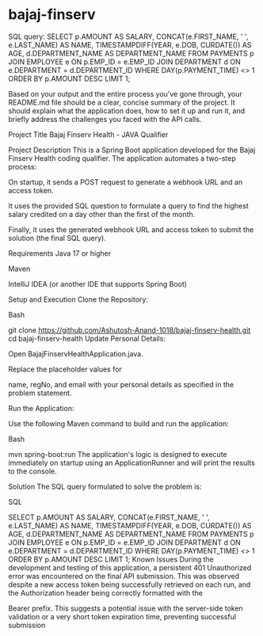 # bajaj-finserv
SQL query:
SELECT
    p.AMOUNT AS SALARY,
    CONCAT(e.FIRST_NAME, ' ', e.LAST_NAME) AS NAME,
    TIMESTAMPDIFF(YEAR, e.DOB, CURDATE()) AS AGE,
    d.DEPARTMENT_NAME AS DEPARTMENT_NAME
FROM
    PAYMENTS p
JOIN
    EMPLOYEE e ON p.EMP_ID = e.EMP_ID
JOIN
    DEPARTMENT d ON e.DEPARTMENT = d.DEPARTMENT_ID
WHERE
    DAY(p.PAYMENT_TIME) <> 1
ORDER BY
    p.AMOUNT DESC
LIMIT 1;

Based on your output and the entire process you've gone through, your README.md file should be a clear, concise summary of the project. It should explain what the application does, how to set it up and run it, and briefly address the challenges you faced with the API calls.

Project Title
Bajaj Finserv Health - JAVA Qualifier

Project Description
This is a Spring Boot application developed for the Bajaj Finserv Health coding qualifier. The application automates a two-step process:

On startup, it sends a POST request to generate a webhook URL and an access token.


It uses the provided SQL question to formulate a query to find the highest salary credited on a day other than the first of the month.


Finally, it uses the generated webhook URL and access token to submit the solution (the final SQL query).


Requirements
Java 17 or higher

Maven

IntelliJ IDEA (or another IDE that supports Spring Boot)

Setup and Execution
Clone the Repository:

Bash

git clone https://github.com/Ashutosh-Anand-1018/bajaj-finserv-health.git
cd bajaj-finserv-health
Update Personal Details:

Open BajajFinservHealthApplication.java.

Replace the placeholder values for 

name, regNo, and email with your personal details as specified in the problem statement.

Run the Application:

Use the following Maven command to build and run the application:

Bash

mvn spring-boot:run
The application's logic is designed to execute immediately on startup using an ApplicationRunner and will print the results to the console.

Solution
The SQL query formulated to solve the problem is:

SQL

SELECT
    p.AMOUNT AS SALARY,
    CONCAT(e.FIRST_NAME, ' ', e.LAST_NAME) AS NAME,
    TIMESTAMPDIFF(YEAR, e.DOB, CURDATE()) AS AGE,
    d.DEPARTMENT_NAME AS DEPARTMENT_NAME
FROM
    PAYMENTS p
JOIN
    EMPLOYEE e ON p.EMP_ID = e.EMP_ID
JOIN
    DEPARTMENT d ON e.DEPARTMENT = d.DEPARTMENT_ID
WHERE
    DAY(p.PAYMENT_TIME) <> 1
ORDER BY
    p.AMOUNT DESC
LIMIT 1;
Known Issues
During the development and testing of this application, a persistent 401 Unauthorized error was encountered on the final API submission. This was observed despite a new access token being successfully retrieved on each run, and the Authorization header being correctly formatted with the 

Bearer prefix. This suggests a potential issue with the server-side token validation or a very short token expiration time, preventing successful submission
